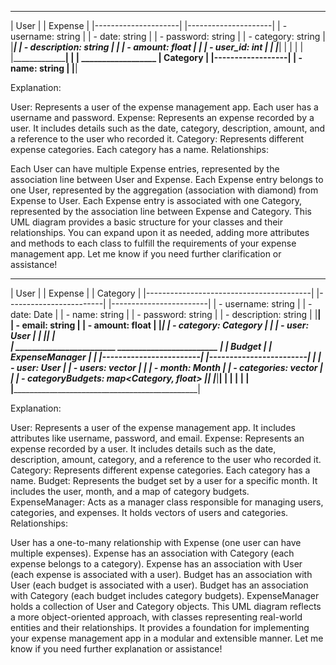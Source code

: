 
 _____________________            _____________________
|        User         |          |       Expense       |
|---------------------|          |---------------------|
| - username: string  |          | - date: string      |
| - password: string  |          | - category: string  |
|_____________________|          | - description: string |
           |                     | - amount: float      |
           |                     | - user_id: int       |
           |                     |_____________________|
           |                               |
           |                               |
           |_______________________________|
                        |
                        |
                 __________________
                |     Category     |
                |------------------|
                | - name: string   |
                |__________________|

Explanation:

User: Represents a user of the expense management app. Each user has a username
and password. Expense: Represents an expense recorded by a user. It includes
details such as the date, category, description, amount, and a reference to the
user who recorded it. Category: Represents different expense categories. Each
category has a name. Relationships:

Each User can have multiple Expense entries, represented by the association
line between User and Expense. Each Expense entry belongs to one User,
represented by the aggregation (association with diamond) from Expense to User.
Each Expense entry is associated with one Category, represented by the
association line between Expense and Category. This UML diagram provides a
basic structure for your classes and their relationships. You can expand upon
it as needed, adding more attributes and methods to each class to fulfill the
requirements of your expense management app. Let me know if you need further
clarification or assistance!
 _________________________________________        ________________________       ________________________
|                 User                    |      |         Expense        |     |       Category         |
|-----------------------------------------|      |------------------------|     |------------------------|
| - username: string                     |      | - date: Date            |     | - name: string         |
| - password: string                     |      | - description: string   |     |________________________|
| - email: string                        |      | - amount: float         |
|_________________________________________|      | - category: Category   |
          |                                           | - user: User            |
          |                                           |________________________|
          |                                          
          |                  ________________________                ________________________
          |                 |        Budget          |              |     ExpenseManager      |
          |                 |------------------------|              |------------------------|
          |                 | - user: User            |              | - users: vector<User>  |
          |                 | - month: Month          |              | - categories: vector<Category> |
          |                 | - categoryBudgets: map<Category, float> |________________________|
          |_________________|________________________|                           |
          |                                                                      |
          |                                                                      |
          |______________________________________________________________________|

Explanation:

User: Represents a user of the expense management app. It includes attributes
like username, password, and email. Expense: Represents an expense recorded by
a user. It includes details such as the date, description, amount, category,
and a reference to the user who recorded it. Category: Represents different
expense categories. Each category has a name. Budget: Represents the budget set
by a user for a specific month. It includes the user, month, and a map of
category budgets. ExpenseManager: Acts as a manager class responsible for
managing users, categories, and expenses. It holds vectors of users and
categories. Relationships:

User has a one-to-many relationship with Expense (one user can have multiple
expenses). Expense has an association with Category (each expense belongs to a
category). Expense has an association with User (each expense is associated
with a user). Budget has an association with User (each budget is associated
with a user). Budget has an association with Category (each budget includes
category budgets). ExpenseManager holds a collection of User and Category
objects. This UML diagram reflects a more object-oriented approach, with
classes representing real-world entities and their relationships. It provides a
foundation for implementing your expense management app in a modular and
extensible manner. Let me know if you need further explanation or assistance!
